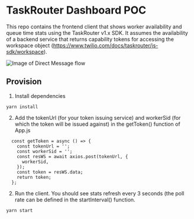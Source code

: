 # TaskRouter Dashboard POC
This repo contains the frontend client that shows worker availability and queue time stats using the TaskRouter v1.x SDK. It assumes the availability of a backend service that returns capability tokens for accessing the workspace object (https://www.twilio.com/docs/taskrouter/js-sdk/workspace).

![Image of Direct Message flow](https://images-8630.twil.io/Screenshot%202021-08-23%20at%2016.35.50.png)

## Provision
1. Install dependencies
```
yarn install
```
2. Add the tokenUrl (for your token issuing service) and workerSid (for which the token will be issued against) in the getToken() function of App.js

```
  const getToken = async () => {
    const tokenUrl = '';
    const workerSid = '';
    const resWS = await axios.post(tokenUrl, {
      workerSid,
    });
    const token = resWS.data;
    return token;
  };
```

2. Run the client. You should see stats refresh every 3 seconds (the poll rate can be defined in the startInterval() function.
```
yarn start
```
